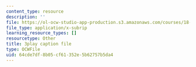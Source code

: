 ```yaml
---
content_type: resource
description: ''
file: https://ol-ocw-studio-app-production.s3.amazonaws.com/courses/18-01sc-single-variable-calculus-fall-2010/64cde7df8b05cf61352e5b62757b5da4_TpWQlKHPyJ4.srt
file_type: application/x-subrip
learning_resource_types: []
resourcetype: Other
title: 3play caption file
type: OCWFile
uid: 64cde7df-8b05-cf61-352e-5b62757b5da4
---
```

